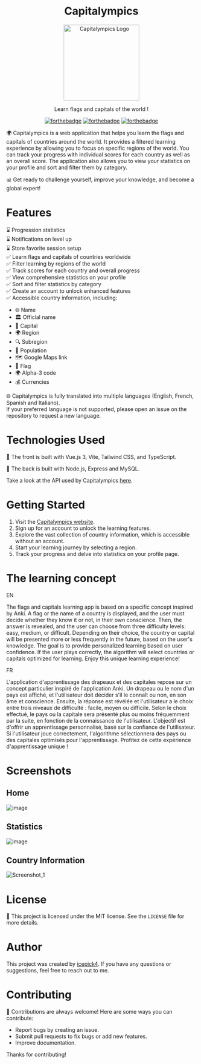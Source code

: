 <div align="center">

# Capitalympics

<img src="https://raw.githubusercontent.com/icepick4/capitalympics/main/public/logo.png" alt="Capitalympics Logo" width="200" />

Learn flags and capitals of the world !

[![forthebadge](https://forthebadge.com/images/badges/made-with-vue.svg)](https://forthebadge.com)
[![forthebadge](https://forthebadge.com/images/badges/built-with-love.svg)](https://forthebadge.com)
[![forthebadge](https://forthebadge.com/images/badges/open-source.svg)](https://forthebadge.com)

</div>

🌍 Capitalympics is a web application that helps you learn the flags and capitals of countries around the world. It provides a filtered learning experience by allowing you to focus on specific regions of the world. You can track your progress with individual scores for each country as well as an overall score. The application also allows you to view your statistics on your profile and sort and filter them by category.

📊 Get ready to challenge yourself, improve your knowledge, and become a global expert!

# Features

⌛ Progression statistics \
⌛ Notifications on level up \
⌛ Store favorite session setup \
✅ Learn flags and capitals of countries worldwide \
✅ Filter learning by regions of the world \
✅ Track scores for each country and overall progress \
✅ View comprehensive statistics on your profile \
✅ Sort and filter statistics by category \
✅ Create an account to unlock enhanced features \
✅ Accessible country information, including:

-   🌐 Name
-   🏛️ Official name
-   🌆 Capital
-   🌍 Region
-   🔍 Subregion
-   👥 Population
-   🗺️ Google Maps link
-   🚩 Flag
-   🌍 Alpha-3 code
-   💰 Currencies


🌐 Capitalympics is fully translated into multiple languages (English, French, Spanish and Italiano). \
If your preferred language is not supported, please open an issue on the repository to request a new language.

# Technologies Used

🚀 The front is built with Vue.js 3, Vite, Tailwind CSS, and TypeScript.

🚀 The back is built with Node.js, Express and MySQL.

Take a look at the API used by Capitalympics [here](https://github.com/icepick4/capitalympics-api).

# Getting Started

1.  Visit the [Capitalympics website](https://capitalympics.com).
2.  Sign up for an account to unlock the learning features.
3.  Explore the vast collection of country information, which is accessible without an account.
4.  Start your learning journey by selecting a region.
5.  Track your progress and delve into statistics on your profile page.

# The learning concept 

EN

The flags and capitals learning app is based on a specific concept inspired by Anki. A flag or the name of a country is displayed, and the user must decide whether they know it or not, in their own conscience. Then, the answer is revealed, and the user can choose from three difficulty levels: easy, medium, or difficult. Depending on their choice, the country or capital will be presented more or less frequently in the future, based on the user's knowledge. The goal is to provide personalized learning based on user confidence. If the user plays correctly, the algorithm will select countries or capitals optimized for learning. Enjoy this unique learning experience!

FR

L'application d'apprentissage des drapeaux et des capitales repose sur un concept particulier inspiré de l'application Anki. Un drapeau ou le nom d'un pays est affiché, et l'utilisateur doit décider s'il le connaît ou non, en son âme et conscience. Ensuite, la réponse est révélée et l'utilisateur a le choix entre trois niveaux de difficulté : facile, moyen ou difficile. Selon le choix effectué, le pays ou la capitale sera présenté plus ou moins fréquemment par la suite, en fonction de la connaissance de l'utilisateur. L'objectif est d'offrir un apprentissage personnalisé, basé sur la confiance de l'utilisateur. Si l'utilisateur joue correctement, l'algorithme sélectionnera des pays ou des capitales optimisés pour l'apprentissage. Profitez de cette expérience d'apprentissage unique !

# Screenshots

## Home

![image](https://github.com/icepick4/capitalympics/assets/82316285/8247184b-b2ab-4592-9f50-63c2e0675767)

## Statistics

![image](https://github.com/icepick4/capitalympics/assets/82316285/5ba8d533-a198-47aa-bbae-cdc555f4b221)

## Country Information

![Screenshot_1](https://github.com/icepick4/capitalympics/assets/82316285/d7e9ae50-58ce-49b8-8951-9930fb38151e)


# License

📝 This project is licensed under the MIT license. See the `LICENSE` file for more details.

# Author

This project was created by [icepick4](https://github.com/icepick4). If you have any questions or suggestions, feel free to reach out to me.

# Contributing

🤝 Contributions are always welcome! Here are some ways you can contribute:

-   Report bugs by creating an issue.
-   Submit pull requests to fix bugs or add new features.
-   Improve documentation.

Thanks for contributing!
